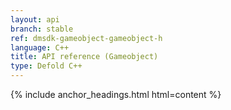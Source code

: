 ```yaml
---
layout: api
branch: stable
ref: dmsdk-gameobject-gameobject-h
language: C++
title: API reference (Gameobject)
type: Defold C++
---
```

{% include anchor_headings.html html=content %}